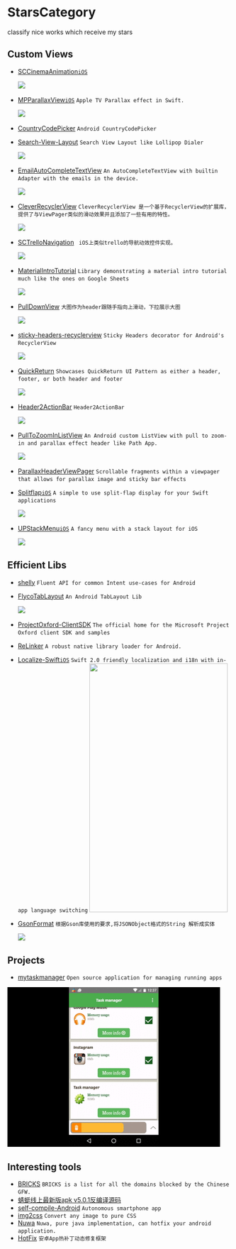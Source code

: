 # StarsCategory
classify nice works which receive my stars
## Custom Views
- [SCCinemaAnimation`iOS`](https://github.com/SergioChan/SCCinemaAnimation)

  ![](https://raw.githubusercontent.com/SergioChan/SCCinemaAnimation/master/Image/preview.gif)
- [MPParallaxView`iOS`](https://github.com/DroidsOnRoids/MPParallaxView) `Apple TV Parallax effect in Swift.`

  ![](https://camo.githubusercontent.com/9c28da3f78c90f32fe3321327caf34bad4fd730c/687474703a2f2f692e696d6775722e636f6d2f657642576633632e676966)
- [CountryCodePicker](https://github.com/chathudan/CountryCodePicker) `Android CountryCodePicker`
- [Search-View-Layout](https://github.com/sahildave/Search-View-Layout) `Search View Layout like Lollipop Dialer`
  
  ![](https://github.com/sahildave/Search-View-Layout/blob/master/demo.gif?raw=true)
- [EmailAutoCompleteTextView](https://github.com/tasomaniac/EmailAutoCompleteTextView) `An AutoCompleteTextView with builtin Adapter with the emails in the device.`

  ![](https://github.com/tasomaniac/EmailAutoCompleteTextView/blob/master/demo.gif)
- [CleverRecyclerView](https://github.com/luckyandyzhang/CleverRecyclerView) `CleverRecyclerView 是一个基于RecyclerView的扩展库，提供了与ViewPager类似的滑动效果并且添加了一些有用的特性。`

  ![](https://github.com/luckyandyzhang/CleverRecyclerView/blob/master/art/s1.gif)
- [SCTrelloNavigation](https://github.com/SergioChan/SCTrelloNavigation) ` iOS上类似trello的导航动效控件实现。`

  ![](https://raw.githubusercontent.com/SergioChan/SCTrelloNavigation/master/Image/previewgif.gif)
- [MaterialIntroTutorial](https://github.com/spongebobrf/MaterialIntroTutorial) `Library demonstrating a material intro tutorial much like the ones on Google Sheets`

  ![](https://github.com/spongebobrf/MaterialIntroTutorial/blob/master/example-usage.gif)
- [PullDownView](https://github.com/w4lle/PullDownView) `大图作为header跟随手指向上滑动，下拉展示大图`

  ![](https://github.com/w4lle/PullDownView/blob/master/pulldownLayout.gif)
- [sticky-headers-recyclerview](https://github.com/timehop/sticky-headers-recyclerview) `Sticky Headers decorator for Android's RecyclerView`

  ![](http://i.imgur.com/I0ztoPw.gif)
- [QuickReturn](https://github.com/lawloretienne/QuickReturn) `Showcases QuickReturn UI Pattern as either a header, footer, or both header and footer`

  ![](http://img.youtube.com/vi/SxcvZ1qIyZ4/0.jpg)
- [Header2ActionBar](https://github.com/AChep/Header2ActionBar) `Header2ActionBar`

  ![](https://github.com/AChep/Header2ActionBar/raw/master/screenshots/device-2013-12-05-115925.png)
- [PullToZoomInListView](https://github.com/matrixxun/PullToZoomInListView) `An Android custom ListView with pull to zoom-in and parallax effect header like Path App.`

  ![](https://github.com/matrixxun/PullToZoomInListView/raw/master/art/pull-to-zoom.gif)
- [ParallaxHeaderViewPager](https://github.com/boxme/ParallaxHeaderViewPager) `Scrollable fragments within a viewpager that allows for parallax image and sticky bar effects`
- [Splitflap`iOS`](https://github.com/yannickl/Splitflap) `A simple to use split-flap display for your Swift applications`

  ![](https://camo.githubusercontent.com/d362ba4d3400975b9a5a39d6af5f277597773ee1/687474703a2f2f79616e6e69636b6c6f72696f742e636f6d2f7265736f75726365732f73706c6974666c61702d68656c6c6f2e676966)
- [UPStackMenu`iOS`](https://github.com/ink-spot/UPStackMenu) `A fancy menu with a stack layout for iOS`

  ![](https://github.com/ink-spot/UPStackMenu/blob/master/images/demo.gif)
  
  
## Efficient Libs
- [shelly](https://github.com/jtribe/shelly) `Fluent API for common Intent use-cases for Android`
- [FlycoTabLayout](https://github.com/H07000223/FlycoTabLayout) `An Android TabLayout Lib`

  ![](https://github.com/H07000223/FlycoTabLayout/blob/master/preview_2.gif)
- [ProjectOxford-ClientSDK](https://github.com/Microsoft/ProjectOxford-ClientSDK) `The official home for the Microsoft Project Oxford client SDK and samples`
- [ReLinker](https://github.com/KeepSafe/ReLinker) `A robust native library loader for Android.`
- [Localize-Swift`iOS`](https://github.com/marmelroy/Localize-Swift) `Swift 2.0 friendly localization and i18n with in-app language switching`
  <img src='https://camo.githubusercontent.com/68670b270ff0f916c5cb2dfe0d158a5cb4245681/687474703a2f2f692e696d6775722e636f6d2f767372707142742e676966' height='561px' width='312px'>
- [GsonFormat](https://github.com/zzz40500/GsonFormat) `根据Gson库使用的要求,将JSONObject格式的String 解析成实体`

  ![](https://camo.githubusercontent.com/906f202f3172526a554e91825b85b53a9e02bdd4/687474703a2f2f75706c6f61642d696d616765732e6a69616e7368752e696f2f75706c6f61645f696d616765732f3136363836362d333863316639396336643039373336372e676966)
  

## Projects
- [mytaskmanager](https://github.com/TheLester/mytaskmanager) `Open source application for managing running apps`

![](https://github.com/TheLester/mytaskmanager/blob/master/art/showcase.gif)

## Interesting tools
- [BRICKS](https://github.com/Leask/BRICKS) `BRICKS is a list for all the domains blocked by the Chinese GFW.`
- [蜻蜓线上最新版apk v5.0.1反编译源码](https://github.com/cryfish2015/QingTingCheat)
- [self-compile-Android](https://github.com/Tribler/self-compile-Android) `Autonomous smartphone app`
- [img2css](https://github.com/javierbyte/img2css) `Convert any image to pure CSS`
- [Nuwa](https://github.com/jasonross/Nuwa) `Nuwa, pure java implementation, can hotfix your android application.`
- [HotFix](https://github.com/dodola/HotFix) `安卓App热补丁动态修复框架`
